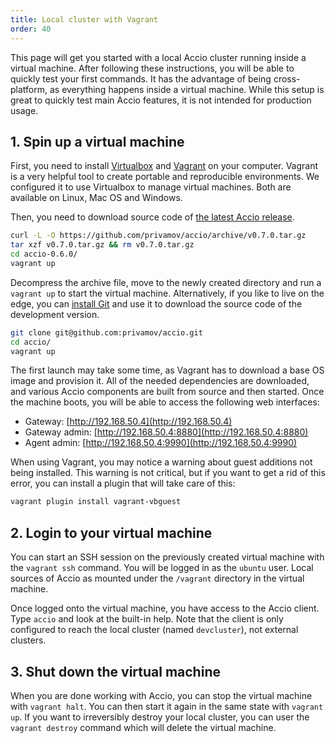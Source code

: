 ```yaml
---
title: Local cluster with Vagrant
order: 40
---
```


This page will get you started with a local Accio cluster running inside a virtual machine.
After following these instructions, you will be able to quickly test your first commands.
It has the advantage of being cross-platform, as everything happens inside a virtual machine.
While this setup is great to quickly test main Accio features, it is not intended for production usage.

## 1. Spin up a virtual machine
First, you need to install [Virtualbox](https://www.virtualbox.org/) and [Vagrant](https://www.vagrantup.com/) on your computer.
Vagrant is a very helpful tool to create portable and reproducible environments.
We configured it to use Virtualbox to manage virtual machines.
Both are available on Linux, Mac OS and Windows.

Then, you need to download source code of [the latest Accio release](https://github.com/privamov/accio/releases/latest).
```bash
curl -L -O https://github.com/privamov/accio/archive/v0.7.0.tar.gz
tar xzf v0.7.0.tar.gz && rm v0.7.0.tar.gz
cd accio-0.6.0/
vagrant up
```

Decompress the archive file, move to the newly created directory and run a `vagrant up` to start the virtual machine.
Alternatively, if you like to live on the edge, you can [install Git](https://git-scm.com/downloads) and use it to download the source code of the development version.

```bash
git clone git@github.com:privamov/accio.git
cd accio/
vagrant up
```

The first launch may take some time, as Vagrant has to download a base OS image and provision it.
All of the needed dependencies are downloaded, and various Accio components are built from source and then started.
Once the machine boots, you will be able to access the following web interfaces:

  * Gateway: [http://192.168.50.4](http://192.168.50.4)
  * Gateway admin: [http://192.168.50.4:8880](http://192.168.50.4:8880)
  * Agent admin: [http://192.168.50.4:9990](http://192.168.50.4:9990)

When using Vagrant, you may notice a warning about guest additions not being installed.
This warning is not critical, but if you want to get a rid of this error, you can install a plugin that will take care of this:

```bash
vagrant plugin install vagrant-vbguest
```

## 2. Login to your virtual machine
You can start an SSH session on the previously created virtual machine with the `vagrant ssh` command.
You will be logged in as the `ubuntu` user.
Local sources of Accio as mounted under the `/vagrant` directory in the virtual machine.

Once logged onto the virtual machine, you have access to the Accio client.
Type `accio` and look at the built-in help.
Note that the client is only configured to reach the local cluster (named `devcluster`), not external clusters.

## 3. Shut down the virtual machine
When you are done working with Accio, you can stop the virtual machine with `vagrant halt`.
You can then start it again in the same state with `vagrant up`.
If you want to irreversibly destroy your local cluster, you can user the `vagrant destroy` command which will delete the virtual machine.
